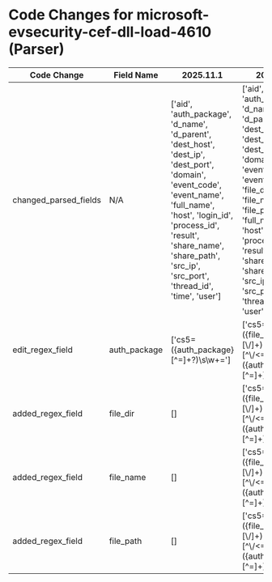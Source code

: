 # Code Changes for microsoft-evsecurity-cef-dll-load-4610 (Parser)

| Code Change | Field Name | 2025.11.1 | 2025.12.1 |
|-------------|------------|-----------|------------|
| changed_parsed_fields | N/A | ['aid', 'auth_package', 'd_name', 'd_parent', 'dest_host', 'dest_ip', 'dest_port', 'domain', 'event_code', 'event_name', 'full_name', 'host', 'login_id', 'process_id', 'result', 'share_name', 'share_path', 'src_ip', 'src_port', 'thread_id', 'time', 'user'] | ['aid', 'auth_package', 'd_name', 'd_parent', 'dest_host', 'dest_ip', 'dest_port', 'domain', 'event_code', 'event_name', 'file_dir', 'file_name', 'file_path', 'full_name', 'host', 'login_id', 'process_id', 'result', 'share_name', 'share_path', 'src_ip', 'src_port', 'thread_id', 'time', 'user'] |
| edit_regex_field | auth_package | ['cs5=({auth_package}[^=]+?)\s\w+='] | ['cs5=({file_path}({file_dir}[^<=]+?)[\\\/]+)({file_name}[^\\\/<=:]+?)\s*:\s*({auth_package}[^=]+)\s\w+='] |
| added_regex_field | file_dir | [] | ['cs5=({file_path}({file_dir}[^<=]+?)[\\\/]+)({file_name}[^\\\/<=:]+?)\s*:\s*({auth_package}[^=]+)\s\w+='] |
| added_regex_field | file_name | [] | ['cs5=({file_path}({file_dir}[^<=]+?)[\\\/]+)({file_name}[^\\\/<=:]+?)\s*:\s*({auth_package}[^=]+)\s\w+='] |
| added_regex_field | file_path | [] | ['cs5=({file_path}({file_dir}[^<=]+?)[\\\/]+)({file_name}[^\\\/<=:]+?)\s*:\s*({auth_package}[^=]+)\s\w+='] |